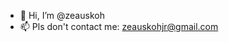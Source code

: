 - 👋 Hi, I’m @zeauskoh
- 📫 Pls don't contact me: zeauskohjr@gmail.com

<!---
zeauskoh/zeauskoh is a ✨ special ✨ repository because its `README.md` (this file) appears on your GitHub profile.
You can click the Preview link to take a look at your changes.
--->
